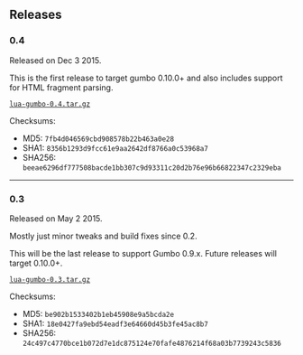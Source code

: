 Releases
--------

### 0.4

Released on Dec 3 2015.

This is the first release to target gumbo 0.10.0+ and also includes
support for HTML fragment parsing.

[`lua-gumbo-0.4.tar.gz`](https://craigbarnes.gitlab.io/dist/lua-gumbo/lua-gumbo-0.4.tar.gz)

Checksums:

* MD5: `7fb4d046569cbd908578b22b463a0e28`
* SHA1: `8356b1293d9fcc61e9aa2642df8766a0c53968a7`
* SHA256: `beeae6296df777508bacde1bb307c9d93311c20d2b76e96b66822347c2329eba`

---

### 0.3

Released on May 2 2015.

Mostly just minor tweaks and build fixes since 0.2.

This will be the last release to support Gumbo 0.9.x. Future releases
will target 0.10.0+.

[`lua-gumbo-0.3.tar.gz`](https://craigbarnes.gitlab.io/dist/lua-gumbo/lua-gumbo-0.3.tar.gz)

Checksums:

* MD5: `be902b1533402b1eb45908e9a5bcda2e`
* SHA1: `18e0427fa9ebd54eadf3e64660d45b3fe45ac8b7`
* SHA256: `24c497c4770bce1b072d7e1dc875124e70fafe4876214f68a03b7739243c5836`
